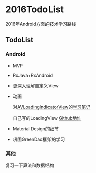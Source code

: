 # 2016TodoList
2016年Android方面的技术学习路线

## TodoList
### Android
* MVP
 
* RxJava+RxAndroid
 
* 更深入理解自定义View
 
* 动画

  对[AVLoadingIndicatorView](https://github.com/81813780/AVLoadingIndicatorView)的[学习笔记](https://github.com/basti-shi031/AnimationLoadingView)

  自己写的LoadingView [Github地址](https://github.com/basti-shi031/PacmanLoadingView)
 
* Material Design的细节
 
* 巩固GreenDao框架的学习
 
### 其他
复习一下算法和数据结构
